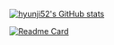 [![hyunji52's GitHub stats](https://github-readme-stats.vercel.app/api?username=hyunji52&show_icons=true&theme=nightowl)](https://github.com/hyunji52)

[![Readme Card](https://github-readme-stats.vercel.app/api/pin/?username=hyunji52&repo=git_practice)](https://github.com/hyunji52/git_practice)



